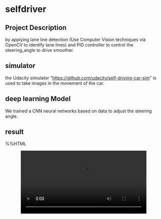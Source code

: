 # selfdriver
## Project Description <br>
by applying lane line detection (Use Computer Vision techniques via OpenCV to identify lane lines) and PID controller to control the steering_angle to drive smoother. 
<br>

## simulator
the Udacity simulator "https://github.com/udacity/self-driving-car-sim" is used to take images in the movement of the car.

## deep learning Model 
We trained a CNN neural networks based on data to adjust the steering angle.

## result
%%HTML
<div align="middle">
<video width="80%" controls>
      <source src="result/sim_result.mp4" type="video/mp4">
</video></div>




